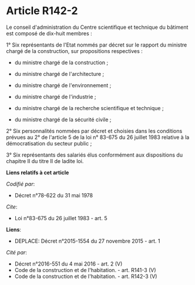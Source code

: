 # Article R142-2

Le conseil d'administration du Centre scientifique et technique du bâtiment est composé de dix-huit membres : 

1° Six représentants de l'Etat nommés par décret sur le rapport du ministre chargé de la construction, sur propositions
respectives : 

- du ministre chargé de la construction ; 

- du ministre chargé de l'architecture ; 

- du ministre chargé de l'environnement ; 

- du ministre chargé de l'industrie ; 

- du ministre chargé de la recherche scientifique et technique ; 

- du ministre chargé de la sécurité civile ; 

2° Six personnalités nommées par décret et choisies dans les conditions prévues au 2° de l'article 5 de la loi n° 83-675 du
26 juillet 1983 relative à la démocratisation du secteur public ; 

3° Six représentants des salariés élus conformément aux dispositions du chapitre II du titre II de ladite loi.

**Liens relatifs à cet article**

_Codifié par_:

  - Décret n°78-622 du 31 mai 1978

_Cite_:

  - Loi n°83-675 du 26 juillet 1983 - art. 5

**Liens**:

  - DEPLACE: Décret n°2015-1554 du 27 novembre 2015 - art. 1

_Cité par_:

  - Décret n°2016-551 du 4 mai 2016 - art. 2 (V)
  - Code de la construction et de l'habitation. - art. R141-3 (V)
  - Code de la construction et de l'habitation. - art. R142-3 (V)
